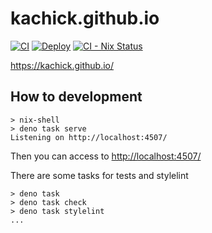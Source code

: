 # kachick.github.io

[![CI](https://github.com/kachick/kachick.github.io/actions/workflows/ci.yml/badge.svg?branch=main)](https://github.com/kachick/kachick.github.io/actions/workflows/ci.yml?query=event%3Apush++)
[![Deploy](https://github.com/kachick/kachick.github.io/actions/workflows/pages.yml/badge.svg)](https://github.com/kachick/kachick.github.io/actions/workflows/pages.yml)
[![CI - Nix Status](https://github.com/kachick/kachick.github.io/actions/workflows/ci-nix.yml/badge.svg?branch=main)](https://github.com/kachick/kachick.github.io/actions/workflows/ci-nix.yml?query=branch%3Amain+)

<https://kachick.github.io/>

## How to development

```console
> nix-shell
> deno task serve
Listening on http://localhost:4507/
```

Then you can access to <http://localhost:4507/>

There are some tasks for tests and stylelint

```console
> deno task
> deno task check
> deno task stylelint
...
```
